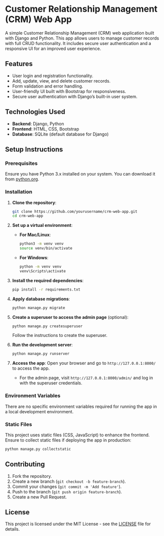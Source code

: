 
# Customer Relationship Management (CRM) Web App

A simple Customer Relationship Management (CRM) web application built with Django and Python. This app allows users to manage customer records with full CRUD functionality. It includes secure user authentication and a responsive UI for an improved user experience.

## Features
- User login and registration functionality.
- Add, update, view, and delete customer records.
- Form validation and error handling.
- User-friendly UI built with Bootstrap for responsiveness.
- Secure user authentication with Django’s built-in user system.

## Technologies Used
- **Backend**: Django, Python
- **Frontend**: HTML, CSS, Bootstrap
- **Database**: SQLite (default database for Django)

## Setup Instructions

### Prerequisites
Ensure you have Python 3.x installed on your system. You can download it from [python.org](https://www.python.org/downloads/).

### Installation

1. **Clone the repository**:
   ```bash
   git clone https://github.com/yourusername/crm-web-app.git
   cd crm-web-app
   ```

2. **Set up a virtual environment**:

   - **For Mac/Linux**:
     ```bash
     python3 -m venv venv
     source venv/bin/activate
     ```

   - **For Windows**:
     ```bash
     python -m venv venv
     venv\Scripts\activate
     ```

3. **Install the required dependencies**:
   ```bash
   pip install -r requirements.txt
   ```

4. **Apply database migrations**:
   ```bash
   python manage.py migrate
   ```

5. **Create a superuser to access the admin page** (optional):
   ```bash
   python manage.py createsuperuser
   ```
   Follow the instructions to create the superuser.

6. **Run the development server**:
   ```bash
   python manage.py runserver
   ```

7. **Access the app**: 
   Open your browser and go to `http://127.0.0.1:8000/` to access the app.
   - For the admin page, visit `http://127.0.0.1:8000/admin/` and log in with the superuser credentials.

### Environment Variables
There are no specific environment variables required for running the app in a local development environment. 

### Static Files
This project uses static files (CSS, JavaScript) to enhance the frontend. Ensure to collect static files if deploying the app in production:
```bash
python manage.py collectstatic
```

## Contributing

1. Fork the repository.
2. Create a new branch (`git checkout -b feature-branch`).
3. Commit your changes (`git commit -m 'Add feature'`).
4. Push to the branch (`git push origin feature-branch`).
5. Create a new Pull Request.

## License

This project is licensed under the MIT License - see the [LICENSE](LICENSE) file for details.
